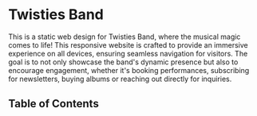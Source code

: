 
# Twisties Band

This is a static web design for Twisties Band, where the musical magic comes to life! This responsive website is crafted to provide an immersive experience on all devices, ensuring seamless navigation for visitors. The goal is to not only showcase the band's dynamic presence but also to encourage engagement, whether it's booking performances, subscribing for newsletters, buying albums or reaching out directly for inquiries.



## Table of Contents
